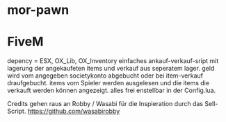# mor-pawn
# FiveM
depency = ESX, OX_Lib, OX_Inventory
einfaches ankauf-verkauf-sript mit lagerung der angekaufeten items und verkauf aus seperatem lager.
geld wird vom angegeben societykonto abgebucht oder bei item-verkauf draufgebucht.
items vom Spieler werden ausgelesen und die items die verkauft werden können angezeigt.
alles frei enstellbar in der Config.lua.

Credits gehen raus an Robby / Wasabi für die Inspieration durch das Sell-Script.
https://github.com/wasabirobby
